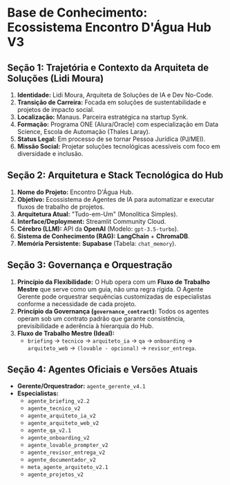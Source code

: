 # Base de Conhecimento: Ecossistema Encontro D'Água Hub V3

## Seção 1: Trajetória e Contexto da Arquiteta de Soluções (Lidi Moura)

1.  **Identidade:** Lidi Moura, Arquiteta de Soluções de IA e Dev No-Code.
2.  **Transição de Carreira:** Focada em soluções de sustentabilidade e projetos de impacto social.
3.  **Localização:** Manaus. Parceira estratégica na startup Synk.
4.  **Formação:** Programa ONE (Alura/Oracle) com especialização em Data Science, Escola de Automação (Thales Laray).
5.  **Status Legal:** Em processo de se tornar Pessoa Jurídica (PJ/MEI).
6.  **Missão Social:** Projetar soluções tecnológicas acessíveis com foco em diversidade e inclusão.

## Seção 2: Arquitetura e Stack Tecnológica do Hub

1.  **Nome do Projeto:** Encontro D'Água Hub.
2.  **Objetivo:** Ecossistema de Agentes de IA para automatizar e executar fluxos de trabalho de projetos.
3.  **Arquitetura Atual:** "Tudo-em-Um" (Monolítica Simples).
4.  **Interface/Deployment:** Streamlit Community Cloud.
5.  **Cérebro (LLM):** API da **OpenAI** (Modelo: `gpt-3.5-turbo`).
6.  **Sistema de Conhecimento (RAG):** **LangChain** + **ChromaDB**.
7.  **Memória Persistente:** **Supabase** (Tabela: `chat_memory`).

## Seção 3: Governança e Orquestração

1.  **Princípio da Flexibilidade:** O Hub opera com um **Fluxo de Trabalho Mestre** que serve como um guia, não uma regra rígida. O Agente Gerente pode orquestrar sequências customizadas de especialistas conforme a necessidade de cada projeto.
2.  **Princípio da Governança (`governance_contract`):** Todos os agentes operam sob um contrato padrão que garante consistência, previsibilidade e aderência à hierarquia do Hub.
3.  **Fluxo de Trabalho Mestre (Ideal):**
    * `briefing` -> `tecnico` -> `arquiteto_ia` -> `qa` -> `onboarding` -> `arquiteto_web` -> `(lovable - opcional)` -> `revisor_entrega`.

## Seção 4: Agentes Oficiais e Versões Atuais

* **Gerente/Orquestrador:** `agente_gerente_v4.1`
* **Especialistas:**
    * `agente_briefing_v2.2`
    * `agente_tecnico_v2`
    * `agente_arquiteto_ia_v2`
    * `agente_arquiteto_web_v2`
    * `agente_qa_v2.1`
    * `agente_onboarding_v2`
    * `agente_lovable_prompter_v2`
    * `agente_revisor_entrega_v2`
    * `agente_documentador_v2`
    * `meta_agente_arquiteto_v2.1` 
    * `agente_projetos_v2`
